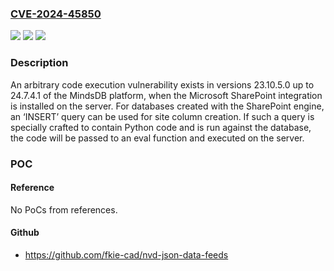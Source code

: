 ### [CVE-2024-45850](https://cve.mitre.org/cgi-bin/cvename.cgi?name=CVE-2024-45850)
![](https://img.shields.io/static/v1?label=Product&message=mindsdb&color=blue)
![](https://img.shields.io/static/v1?label=Version&message=23.10.5.0%3C%2024.7.4.1%20&color=brighgreen)
![](https://img.shields.io/static/v1?label=Vulnerability&message=CWE-95%20Improper%20Neutralization%20of%20Directives%20in%20Dynamically%20Evaluated%20Code%20('Eval%20Injection')&color=brighgreen)

### Description

An arbitrary code execution vulnerability exists in versions 23.10.5.0 up to 24.7.4.1 of the MindsDB platform, when the Microsoft SharePoint integration is installed on the server. For databases created with the SharePoint engine, an ‘INSERT’ query can be used for site column creation. If such a query is specially crafted to contain Python code and is run against the database, the code will be passed to an eval function and executed on the server.

### POC

#### Reference
No PoCs from references.

#### Github
- https://github.com/fkie-cad/nvd-json-data-feeds


